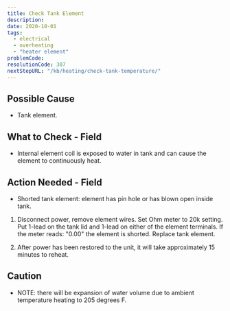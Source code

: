 ```yaml
---
title: Check Tank Element
description:
date: 2020-10-01
tags:
  - electrical
  - overheating
  - "heater element"
problemCode: 
resolutionCode: 307
nextStepURL: "/kb/heating/check-tank-temperature/"
---
```

## Possible Cause

- Tank element.

## What to Check - Field

- Internal element coil is exposed to water in tank and can cause the element to continuously heat.

## Action Needed - Field

- Shorted tank element: element has pin hole or has blown open inside tank.

1) Disconnect power, remove element wires. Set Ohm meter to 20k setting. Put 1-lead on the tank lid and 1-lead on either of the element terminals. If the meter reads: "0.00" the element is shorted. Replace tank element.

2) After power has been restored to the unit, it will take approximately 15 minutes to reheat.

## Caution

- NOTE: there will be expansion of water volume due to ambient temperature heating to 205 degrees F.